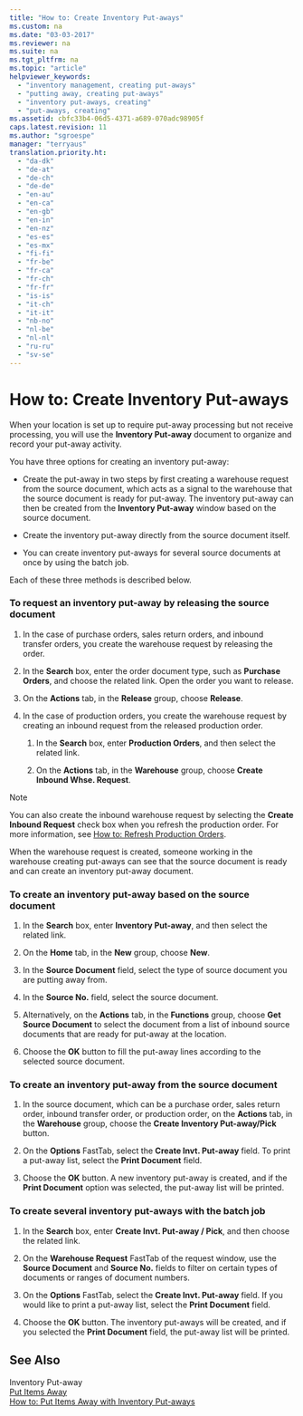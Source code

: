 ```yaml
---
title: "How to: Create Inventory Put-aways"
ms.custom: na
ms.date: "03-03-2017"
ms.reviewer: na
ms.suite: na
ms.tgt_pltfrm: na
ms.topic: "article"
helpviewer_keywords: 
  - "inventory management, creating put-aways"
  - "putting away, creating put-aways"
  - "inventory put-aways, creating"
  - "put-aways, creating"
ms.assetid: cbfc33b4-06d5-4371-a689-070adc98905f
caps.latest.revision: 11
ms.author: "sgroespe"
manager: "terryaus"
translation.priority.ht: 
  - "da-dk"
  - "de-at"
  - "de-ch"
  - "de-de"
  - "en-au"
  - "en-ca"
  - "en-gb"
  - "en-in"
  - "en-nz"
  - "es-es"
  - "es-mx"
  - "fi-fi"
  - "fr-be"
  - "fr-ca"
  - "fr-ch"
  - "fr-fr"
  - "is-is"
  - "it-ch"
  - "it-it"
  - "nb-no"
  - "nl-be"
  - "nl-nl"
  - "ru-ru"
  - "sv-se"
---
```

# How to: Create Inventory Put-aways
When your location is set up to require put\-away processing but not receive processing, you will use the **Inventory Put\-away** document to organize and record your put\-away activity.  
  
 You have three options for creating an inventory put\-away:  
  
-   Create the put\-away in two steps by first creating a warehouse request from the source document, which acts as a signal to the warehouse that the source document is ready for put\-away. The inventory put\-away can then be created from the **Inventory Put\-away** window based on the source document.  
  
-   Create the inventory put\-away directly from the source document itself.  
  
-   You can create inventory put\-aways for several source documents at once by using the batch job.  
  
 Each of these three methods is described below.  
  
### To request an inventory put\-away by releasing the source document  
  
1.  In the case of purchase orders, sales return orders, and inbound transfer orders, you create the warehouse request by releasing the order.  
  
2.  In the **Search** box, enter the order document type, such as **Purchase Orders**, and choose the related link. Open the order you want to release.  
  
3.  On the **Actions** tab, in the **Release** group, choose **Release**.  
  
4.  In the case of production orders, you create the warehouse request by creating an inbound request from the released production order.  
  
    1.  In the **Search** box, enter **Production Orders**, and then select the related link.  
  
    2.  On the **Actions** tab, in the **Warehouse** group, choose **Create Inbound Whse. Request**.  
  
> [!NOTE]  
>  You can also create the inbound warehouse request by selecting the **Create Inbound Request** check box when you refresh the production order. For more information, see [How to: Refresh Production Orders](../OperationsPlanning/how-to-refresh-production-orders.md).  
  
 When the warehouse request is created, someone working in the warehouse creating put\-aways can see that the source document is ready and can create an inventory put\-away document.  
  
### To create an inventory put\-away based on the source document  
  
1.  In the **Search** box, enter **Inventory Put\-away**, and then select the related link.  
  
2.  On the **Home** tab, in the **New** group, choose **New**.  
  
3.  In the **Source Document** field, select the type of source document you are putting away from.  
  
4.  In the **Source No.** field, select the source document.  
  
5.  Alternatively, on the **Actions** tab, in the **Functions** group, choose **Get Source Document** to select the document from a list of inbound source documents that are ready for put\-away at the location.  
  
6.  Choose the **OK** button to fill the put\-away lines according to the selected source document.  
  
### To create an inventory put\-away from the source document  
  
1.  In the source document, which can be a purchase order, sales return order, inbound transfer order, or production order, on the **Actions** tab, in the **Warehouse** group, choose the **Create Inventory Put\-away\/Pick** button.  
  
2.  On the **Options** FastTab, select the **Create Invt. Put\-away** field. To print a put\-away list, select the **Print Document** field.  
  
3.  Choose the **OK** button. A new inventory put\-away is created, and if the **Print Document** option was selected, the put\-away list will be printed.  
  
### To create several inventory put\-aways with the batch job  
  
1.  In the **Search** box, enter **Create Invt. Put\-away \/ Pick**, and then choose the related link.  
  
2.  On the **Warehouse Request** FastTab of the request window, use the **Source Document** and **Source No.** fields to filter on certain types of documents or ranges of document numbers.  
  
3.  On the **Options** FastTab, select the **Create Invt. Put\-away** field. If you would like to print a put\-away list, select the **Print Document** field.  
  
4.  Choose the **OK** button. The inventory put\-aways will be created, and if you selected the **Print Document** field, the put\-away list will be printed.  
  
## See Also  
 Inventory Put\-away   
 [Put Items Away](../WarehouseActivities/put-items-away.md)   
 [How to: Put Items Away with Inventory Put\-aways](../DesignAndEngineering/how-to-put-items-away-with-inventory-put-aways.md)